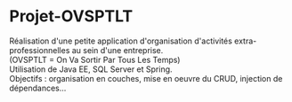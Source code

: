 # Projet-OVSPTLT

Réalisation d'une petite application d'organisation d'activités extra-professionnelles au sein d'une entreprise.  
(OVSPTLT = On Va Sortir Par Tous Les Temps)  
Utilisation de Java EE, SQL Server et Spring.  
Objectifs : organisation en couches, mise en oeuvre du CRUD, injection de dépendances...  
